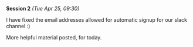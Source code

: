 **Session 2** *(Tue Apr 25, 09:30)*   

I have fixed the email addresses allowed for automatic signup for our slack channel :)

More helpful material posted, for today.